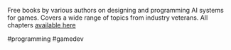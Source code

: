 Free books by various authors on designing and programming AI systems for games. Covers a wide range of topics from industry veterans. All chapters [available here](http://www.gameaipro.com/)

#programming #gamedev
